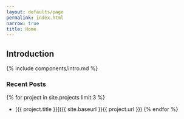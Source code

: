 ```yaml
---
layout: defaults/page
permalink: index.html
narrow: true
title: Home
---
```


## Introduction

{% include components/intro.md %}

### Recent Posts

{% for project in site.projects limit:3 %}

-   [{{ project.title }}]({{ site.baseurl }}{{ project.url }})
    {% endfor %}
